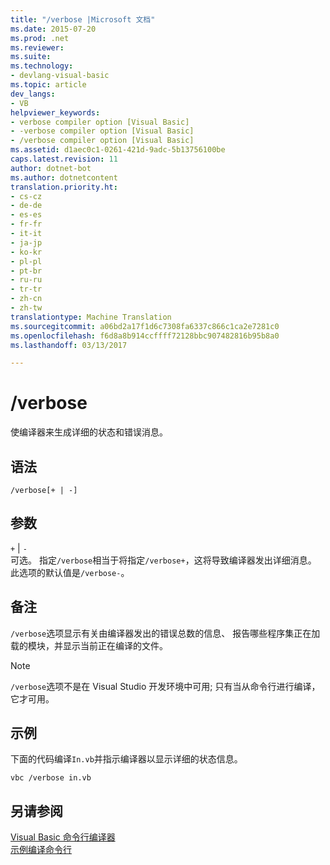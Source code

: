 ```yaml
---
title: "/verbose |Microsoft 文档"
ms.date: 2015-07-20
ms.prod: .net
ms.reviewer: 
ms.suite: 
ms.technology:
- devlang-visual-basic
ms.topic: article
dev_langs:
- VB
helpviewer_keywords:
- verbose compiler option [Visual Basic]
- -verbose compiler option [Visual Basic]
- /verbose compiler option [Visual Basic]
ms.assetid: d1aec0c1-0261-421d-9adc-5b13756100be
caps.latest.revision: 11
author: dotnet-bot
ms.author: dotnetcontent
translation.priority.ht:
- cs-cz
- de-de
- es-es
- fr-fr
- it-it
- ja-jp
- ko-kr
- pl-pl
- pt-br
- ru-ru
- tr-tr
- zh-cn
- zh-tw
translationtype: Machine Translation
ms.sourcegitcommit: a06bd2a17f1d6c7308fa6337c866c1ca2e7281c0
ms.openlocfilehash: f6d8a8b914ccffff72128bbc907482816b95b8a0
ms.lasthandoff: 03/13/2017

---
```

# <a name="verbose"></a>/verbose
使编译器来生成详细的状态和错误消息。  
  
## <a name="syntax"></a>语法  
  
```  
/verbose[+ | -]  
```  
  
## <a name="arguments"></a>参数  
 `+` &#124; `-`  
 可选。 指定`/verbose`相当于将指定`/verbose+`，这将导致编译器发出详细消息。 此选项的默认值是`/verbose-`。  
  
## <a name="remarks"></a>备注  
 `/verbose`选项显示有关由编译器发出的错误总数的信息、 报告哪些程序集正在加载的模块，并显示当前正在编译的文件。  
  
> [!NOTE]
>  `/verbose`选项不是在 Visual Studio 开发环境中可用; 只有当从命令行进行编译，它才可用。  
  
## <a name="example"></a>示例  
 下面的代码编译`In.vb`并指示编译器以显示详细的状态信息。  
  
```  
vbc /verbose in.vb  
```  
  
## <a name="see-also"></a>另请参阅  
 [Visual Basic 命令行编译器](../../../visual-basic/reference/command-line-compiler/index.md)   
 [示例编译命令行](../../../visual-basic/reference/command-line-compiler/sample-compilation-command-lines.md)

